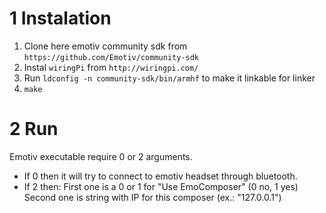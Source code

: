# 1 Instalation

1. Clone here emotiv community sdk from `https://github.com/Emotiv/community-sdk`
2. Instal `wiringPi` from `http://wiringpi.com/`
3. Run `ldconfig -n community-sdk/bin/armhf` to make it linkable for linker
4. `make`


# 2 Run

Emotiv executable require 0 or 2 arguments.

* If 0 then it will try to connect to emotiv headset through bluetooth.
* If 2 then:
	First one is a 0 or 1 for "Use EmoComposer" (0 no, 1 yes)
	Second one is string with IP for this composer (ex.: "127.0.0.1")

